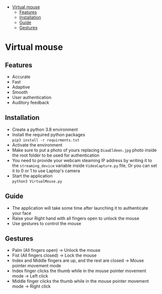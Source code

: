 
- [Virtual mouse](#virtual-mouse)
  - [Features](#features)
  - [Installation](#installation)
  - [Guide](#guide)
  - [Gestures](#gestures)

# Virtual mouse

## Features

- Accurate
- Fast
- Adaptive
- Smooth
- User authentication
- Auditory feedback


## Installation

- Create a python 3.8 environment
- Install the required python packages  
    `pip3 install -r requirments.txt`
- Activate the environment
- Make sure to put a photo of yours replacing `DiaaEldeen.jpg` photo inside the root folder to be used for authentication
- You need to provide your webcam steaming IP address by writing it to the `streaming_device` variable inside `VideoCapture.py` file, Or you can set it to 0 or 1 to use Laptop's camera
- Start the application  
    `python3 VirtualMouse.py`



## Guide
- The application will take some time after launching it to authenticate your face
- Raise your Right hand with all fingers open to unlock the mouse
- Use gestures to control the mouse

## Gestures
- Palm (All fingers open) -> Unlock the mouse
- Fist (All fingers closed) -> Lock the mouse
- Index and Middle fingers are up, and the rest are closed -> Mouse pointer movement mode
- Index finger clicks the thumb while in the mouse pointer movement mode -> Left click
- Middle finger clicks the thumb while in the mouse pointer movement mode -> Right click